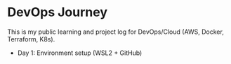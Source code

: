 # DevOps Journey

This is my public learning and project log for DevOps/Cloud (AWS, Docker, Terraform, K8s).
- Day 1: Environment setup (WSL2 + GitHub)
